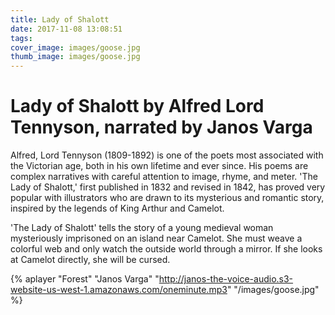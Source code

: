 ```yaml
---
title: Lady of Shalott
date: 2017-11-08 13:08:51
tags:
cover_image: images/goose.jpg
thumb_image: images/goose.jpg
---
```

# Lady of Shalott by Alfred Lord Tennyson, narrated by Janos Varga

Alfred, Lord Tennyson (1809-1892) is one of the poets most associated with the Victorian age, both in his own lifetime and ever since. His poems are complex narratives with careful attention to image, rhyme, and meter. 'The Lady of Shalott,' first published in 1832 and revised in 1842, has proved very popular with illustrators who are drawn to its mysterious and romantic story, inspired by the legends of King Arthur and Camelot.

'The Lady of Shalott' tells the story of a young medieval woman mysteriously imprisoned on an island near Camelot. She must weave a colorful web and only watch the outside world through a mirror. If she looks at Camelot directly, she will be cursed.

{% aplayer "Forest" "Janos Varga" "http://janos-the-voice-audio.s3-website-us-west-1.amazonaws.com/oneminute.mp3" "/images/goose.jpg"  %}
